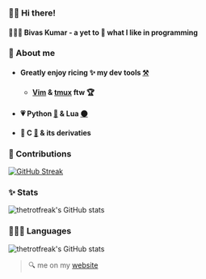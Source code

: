 <!---
thetrotfreak/thetrotfreak is a ✨ special ✨ repository because its `README.md` (this file) appears on your GitHub profile.
You can click the Preview link to take a look at your changes.
--->

### 👋🏼 Hi there!
#### 💁🏼‍♂️ Bivas Kumar - a yet to 🔎 what I like in programming 
### 🚀 About me
- #### Greatly enjoy ricing ✨ my dev tools [⚒️](https://github.com/thetrotfreak/.files)
  - #### [Vim](https://www.vim.org/) & [tmux](https://github.com/tmux/tmux/wiki) ftw 🏆
- #### 💗 **Python** [🐍](https://www.python.org/) & **Lua** [🌑](https://www.lua.org/)
- #### 💖 **C** [🐧](https://man7.org/index.html) & its derivaties

### 🌱 Contributions

[![GitHub Streak](https://github-readme-streak-stats.herokuapp.com?user=thetrotfreak&&show_icons=true&theme=gruvbox)](https://git.io/streak-stats)


### ✨ Stats

![thetrotfreak's GitHub stats](https://github-readme-stats.vercel.app/api?username=thetrotfreak&show_icons=true&theme=gruvbox)


### 🧑🏼‍💻 Languages
![thetrotfreak's GitHub stats](https://github-readme-stats.vercel.app/api/top-langs/?username=thetrotfreak&layout=compact&theme=gruvbox&hide_border=true&hide_progress=true)

> 🔍 me on my [website ](https://thetrotfreak.github.io/)
